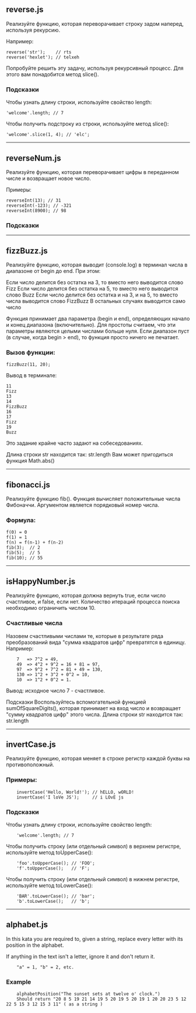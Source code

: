 <h2>reverse.js</h2>

Реализуйте функцию, которая переворачивает строку задом наперед, используя рекурсию.

Например:

    reverse('str');    // rts
    reverse('hexlet'); // telxeh
    
Попробуйте решить эту задачу, используя рекурсивный процесс. Для этого вам понадобится метод slice().

<h3>Подсказки</h3>
Чтобы узнать длину строки, используйте свойство length:

    'welcome'.length; // 7
Чтобы получить подстроку из строки, используйте метод slice():

    'welcome'.slice(1, 4); // 'elc';
    
    
<hr>
    
    
<h2>reverseNum.js</h2>

Реализуйте функцию, которая переворачивает цифры в переданном числе и возвращает новое число.

Примеры:

    reverseInt(13); // 31
    reverseInt(-123); // -321
    reverseInt(8900); // 98
    
<h3>Подсказки</h3>

<hr>

<h2>fizzBuzz.js</h2>

Реализуйте функцию, которая выводит (console.log) в терминал числа в диапазоне от begin до end. При этом:

Если число делится без остатка на 3, то вместо него выводится слово Fizz
Если число делится без остатка на 5, то вместо него выводится слово Buzz
Если число делится без остатка и на 3, и на 5, то вместо числа выводится слово FizzBuzz
В остальных случаях выводится само число


Функция принимает два параметра (begin и end), определяющих начало и конец диапазона (включительно). Для простоты считаем, что эти параметры являются целыми числами больше нуля. Если диапазон пуст (в случае, когда begin > end), то функция просто ничего не печатает.

<h3>Вызов функции:</h3>

    fizzBuzz(11, 20);
Вывод в терминале:

    11
    Fizz
    13
    14
    FizzBuzz
    16
    17
    Fizz
    19
    Buzz
Это задание крайне часто задают на собеседованиях.

Длина строки str находится так: str.length
Вам может пригодиться функция Math.abs()

<hr>

<h2>fibonacci.js</h2>

Реализуйте функцию fib(). Функция вычисляет положительные числа Фибоначчи. Аргументом является порядковый номер числа.

<h3>Формула:</h3>

    f(0) = 0
    f(1) = 1
    f(n) = f(n-1) + f(n-2)
    fib(3);  // 2
    fib(5);  // 5
    fib(10); // 55

<hr>

<h2>isHappyNumber.js</h2>

Реализуйте функцию, которая должна вернуть true, если число счастливое, и false, если нет. Количество итераций процесса поиска необходимо ограничить числом 10.

<h3>Счастливые числа</h3>

Назовем счастливыми числами те, которые в результате ряда преобразований вида "сумма квадратов цифр" превратятся в единицу. Например:

        7   => 7^2 = 49,
        49  => 4^2 + 9^2 = 16 + 81 = 97,
        97  => 9^2 + 7^2 = 81 + 49 = 130,
        130 => 1^2 + 3^2 + 0^2 = 10,
        10  => 1^2 + 0^2 = 1.
        
Вывод: исходное число 7 - счастливое.

Подсказки
Воспользуйтесь вспомогательной функцией sumOfSquareDigits(), которая принимает на вход число и возвращает "сумму квадратов цифр" этого числа.
Длина строки str находится так: str.length

<hr>

<h2>invertCase.js</h2>

Реализуйте функцию, которая меняет в строке регистр каждой буквы на противоположный.

<h3>Примеры:</h3>

        invertCase('Hello, World!'); // hELLO, wORLD!
        invertCase('I loVe JS');     // i LOvE js
        
<h3>Подсказки</h3>

Чтобы узнать длину строки, используйте свойство length:

        'welcome'.length; // 7
        
Чтобы получить строку (или отдельный символ) в верхнем регистре, используйте метод toUpperCase():

        'foo'.toUpperCase(); // 'FOO';
        'f'.toUpperCase();   // 'F';
        
Чтобы получить строку (или отдельный символ) в нижнем регистре, используйте метод toLowerCase():

        'BAR'.toLowerCase(); // 'bar';
        'b'.toLowerCase();   // 'b';

<hr>

<h2>alphabet.js</h2>

In this kata you are required to, given a string, replace every letter with its position in the alphabet.

If anything in the text isn't a letter, ignore it and don't return it.

        "a" = 1, "b" = 2, etc.

<h3>Example</h3>

        alphabetPosition("The sunset sets at twelve o' clock.")
        Should return "20 8 5 19 21 14 19 5 20 19 5 20 19 1 20 20 23 5 12 22 5 15 3 12 15 3 11" ( as a string )
